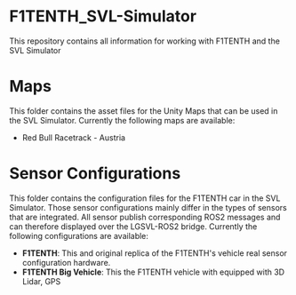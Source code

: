 # F1TENTH_SVL-Simulator
This repository contains all information for working with F1TENTH and the SVL Simulator


# Maps
This folder contains the asset files for the Unity Maps that can be used in the SVL Simulator.
Currently the following maps are available:
* Red Bull Racetrack - Austria

# Sensor Configurations

This folder contains the configuration files for the F1TENTH car in the SVL Simulator.
Those sensor configurations mainly differ in the types of sensors that are integrated.
All sensor publish corresponding ROS2 messages and can therefore displayed over the LGSVL-ROS2 bridge.
Currently the following configurations are available:
* **F1TENTH**: This and original replica of the F1TENTH's vehicle real sensor configuration hardware.
* **F1TENTH Big Vehicle**: This the F1TENTH vehicle with equipped with 3D Lidar, GPS
